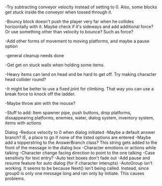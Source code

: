 -Try subtracting conveyor velocity instead of setting to 0. Also, some blocks get stuck inside the conveyor when tossed through it.

-Bouncy block doesn't push the player very far when he collides horizontally with it. Maybe check if it's sideways and add additional force? Or use something other than velocity to bounce? Such as force?

-Add other forms of movement to moving platforms, and maybe a pause option

-general cleanup needs done

-Get get on stuck walls when holding some items.

-Heavy items can land on head and be hard to get off. Try making character head collider round?

-It might be better to use a fixed joint for climbing. That way you can use a break force to knock off the ladder.

-Maybe throw aim with the mouse?

-Stuff to add: Item spawner pipe, push buttons, drop platforms, dissappearing platforms, enemies, water, dialog system, inventory system, items with actions

Dialog
-Reduce velocity to 0 when dialog initiated
-Maybe a default answer branch? IE, a place to go if none of the listed options are entered
-Maybe add a topperstring to the AnswerBranch class? This string gets added to the front of the message in the dialog box
-Character emotions or actions while talking
-Character change facing direction to point to the one talking
-Case sensitivty for text entry?
-Auto text boxes don't fade out
-Add pause and resume feature for auto dialog (for if character interupts)
-AutoGroup isn't working. It seems to be because Next() isn't being called. Instead, since group0 is only one message long and ran only by Initiate. This causes problems.